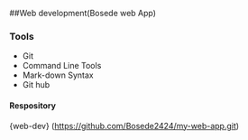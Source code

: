 ##Web development(Bosede web App)

### Tools

- Git
- Command Line Tools
- Mark-down Syntax
- Git hub

#### Respository

{web-dev} (https://github.com/Bosede2424/my-web-app.git)
